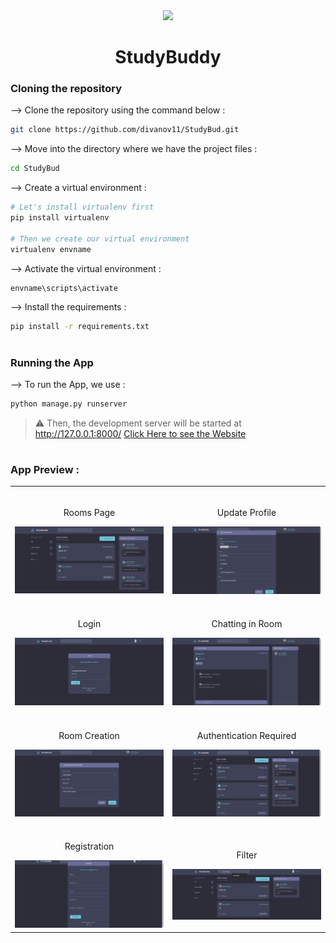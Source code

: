 <div align="center">
<img width="30%" src="https://user-images.githubusercontent.com/72341453/134747028-7e2d90cc-a92f-4f66-815e-54a0d50cca54.PNG">

# StudyBuddy
</div>

### Cloning the repository

--> Clone the repository using the command below :
```bash
git clone https://github.com/divanov11/StudyBud.git

```

--> Move into the directory where we have the project files : 
```bash
cd StudyBud

```

--> Create a virtual environment :
```bash
# Let's install virtualenv first
pip install virtualenv

# Then we create our virtual environment
virtualenv envname

```

--> Activate the virtual environment :
```bash
envname\scripts\activate

```

--> Install the requirements :
```bash
pip install -r requirements.txt

```

#

### Running the App

--> To run the App, we use :
```bash
python manage.py runserver

```

> ⚠ Then, the development server will be started at http://127.0.0.1:8000/
[Click Here to see the Website](https://django-z1ovqxx2n-omuskaikars-projects.vercel.app/)
#

### App Preview :
<table width="100%"> 
  <tr>
    <td width="50%">      
      &nbsp; 
      <br>
      <p align="center">
        Rooms Page
      </p>
      <img src="https://raw.githubusercontent.com/omuskaikar/Django-/main/1.png">
    </td> 
    <td width="50%">      
      &nbsp; 
      <br>
      <p align="center">
        Update Profile
      </p>
      <img src="https://raw.githubusercontent.com/omuskaikar/Django-/main/2.png">
    </td> 
  </tr>
  <tr>
    <td width="50%">      
      &nbsp; 
      <br>
      <p align="center">
        Login
      </p>
      <img src="https://raw.githubusercontent.com/omuskaikar/Django-/main/6.png">
    </td> 
    <td width="50%">      
      &nbsp; 
      <br>
      <p align="center">
        Chatting in Room
      </p>
      <img src="https://raw.githubusercontent.com/omuskaikar/Django-/main/3.png">
    </td> 
  </tr>
  <tr>
    <td width="50%">      
      &nbsp; 
      <br>
      <p align="center">
        Room Creation
      </p>
      <img src="https://raw.githubusercontent.com/omuskaikar/Django-/main/4.png">
    </td> 
    <td width="50%">      
      &nbsp; 
      <br>
      <p align="center">
        Authentication Required
      </p>
      <img src="https://raw.githubusercontent.com/omuskaikar/Django-/main/5.png">
    </td> 
  </tr>
  <tr>
    <td width="50%">      
      &nbsp; 
      <br>
      <p align="center">
        Registration
      </p>
      <img src="https://raw.githubusercontent.com/omuskaikar/Django-/main/7.png">
    </td> 
    <td width="50%">      
      &nbsp; 
      <br>
      <p align="center">
        Filter
      </p>
      <img src="https://raw.githubusercontent.com/omuskaikar/Django-/main/9.png">
    </td> 
  </tr>
</table>



